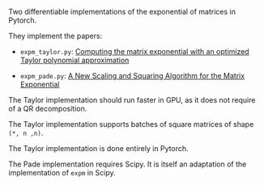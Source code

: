 Two differentiable implementations of the exponential of matrices in Pytorch.

They implement the papers:

- `expm_taylor.py`:
[Computing the matrix exponential with an optimized Taylor polynomial approximation](https://www.mdpi.com/2227-7390/7/12/1174)

- `expm_pade.py`: [A New Scaling and Squaring Algorithm for the Matrix Exponential](http://eprints.ma.man.ac.uk/1300/1/covered/MIMS_ep2009_9.pdf)

The Taylor implementation should run faster in GPU, as it does not require of a QR decomposition.

The Taylor implementation supports batches of square matrices of shape `(*, n ,n)`.

The Taylor implementation is done entirely in Pytorch.

The Pade implementation requires Scipy. It is itself an adaptation of the implementation of `expm` in Scipy.
